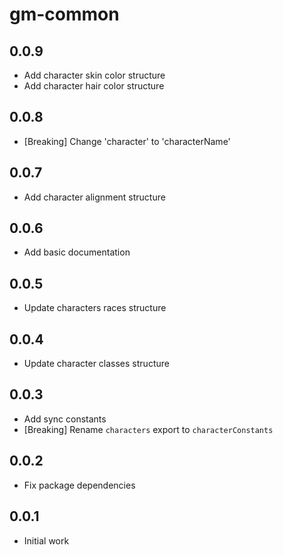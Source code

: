 # gm-common

## 0.0.9

- Add character skin color structure
- Add character hair color structure

## 0.0.8

- [Breaking] Change 'character' to 'characterName'

## 0.0.7

- Add character alignment structure

## 0.0.6

- Add basic documentation

## 0.0.5

- Update characters races structure

## 0.0.4

- Update character classes structure

## 0.0.3

- Add sync constants
- [Breaking] Rename `characters` export to `characterConstants`

## 0.0.2

- Fix package dependencies

## 0.0.1

- Initial work
